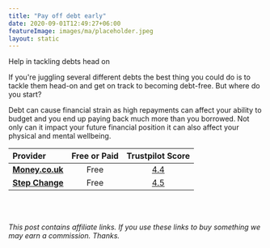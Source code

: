 ```yaml
---
title: "Pay off debt early"
date: 2020-09-01T12:49:27+06:00
featureImage: images/ma/placeholder.jpeg
layout: static
---
```


Help in tackling debts head on

If you're juggling several different debts the best thing you could do is to tackle them head-on and get on track to becoming debt-free. But where do you start?

Debt can cause financial strain as high repayments can affect your ability to budget and you end up paying back much more than you borrowed. Not only can it impact your future financial position it can also affect your physical and mental wellbeing.

| Provider      | Free or Paid  |  Trustpilot Score  |
| :-----------          | :--------------:      |  :--------------:         |
| [**Money.co.uk**](https://www.money.co.uk/guides/which-debts-should-you-pay-off-first) | Free | [4.4](https://www.trustpilot.com/review/www.money.co.uk) | 
| [**Step Change**](https://www.citizensadvice.org.uk/debt-and-money/help-with-debt/dealing-with-your-debts/making-a-plan-to-pay-your-debts/) | Free | [4.5](https://www.trustpilot.com/review/stepchange.org) | 
  

<br/><br/>

*This post contains affiliate links. If you use these links to buy something we may
earn a commission. Thanks.*






